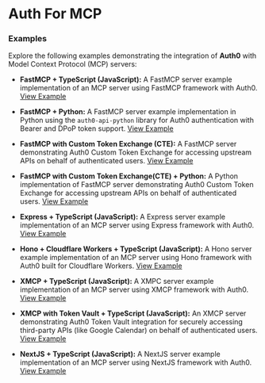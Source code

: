 # Auth For MCP

### Examples

Explore the following examples demonstrating the integration of **Auth0** with Model Context Protocol (MCP) servers:

- **FastMCP + TypeScript (JavaScript):**
   A FastMCP server example implementation of an MCP server using FastMCP framework with Auth0.
   [View Example](https://github.com/auth0-samples/auth0-ai-samples/tree/main/auth-for-mcp/fastmcp-mcp-js)

- **FastMCP + Python:**
   A FastMCP server example implementation in Python using the `auth0-api-python` library for Auth0 authentication with Bearer and DPoP token support.
   [View Example](https://github.com/auth0-samples/auth0-ai-samples/tree/main/auth-for-mcp/fastmcp-mcp-python)

- **FastMCP with Custom Token Exchange (CTE):**
   A FastMCP server demonstrating Auth0 Custom Token Exchange for accessing upstream APIs on behalf of authenticated users.
   [View Example](https://github.com/auth0-samples/auth0-ai-samples/tree/main/auth-for-mcp/fastmcp-mcp-customtokenexchange-js)

- **FastMCP with Custom Token Exchange(CTE) + Python:**
   A Python implementation of FastMCP server demonstrating Auth0 Custom Token Exchange for accessing upstream APIs on behalf of authenticated users.
   [View Example](https://github.com/auth0-samples/auth0-ai-samples/tree/main/auth-for-mcp/fastmcp-mcp-customtokenexchange-python)

- **Express + TypeScript (JavaScript):**
   A Express server example implementation of an MCP server using Express framework with Auth0.
   [View Example](https://github.com/auth0-samples/auth0-ai-samples/tree/main/auth-for-mcp/express-mcp-js)

- **Hono + Cloudflare Workers + TypeScript (JavaScript):**
   A Hono server example implementation of an MCP server using Hono framework with Auth0 built for Cloudflare Workers.
   [View Example](https://github.com/auth0-samples/auth0-ai-samples/tree/main/auth-for-mcp/hono-mcp-js)

- **XMCP + TypeScript (JavaScript):**
   A XMPC server example implementation of an MCP server using XMCP framework with Auth0.
   [View Example](https://github.com/auth0-samples/auth0-ai-samples/tree/main/auth-for-mcp/xmcp-mcp-js)

- **XMCP with Token Vault + TypeScript (JavaScript):**
   An XMCP server demonstrating Auth0 Token Vault integration for securely accessing third-party APIs (like Google Calendar) on behalf of authenticated users.
   [View Example](https://github.com/auth0-samples/auth0-ai-samples/tree/main/auth-for-mcp/xmcp-mcp-tokenvault-js)

- **NextJS + TypeScript (JavaScript):**
   A NextJS server example implementation of an MCP server using NextJS framework with Auth0.
   [View Example](https://github.com/auth0-samples/auth0-ai-samples/tree/main/auth-for-mcp/nextjs-mcp-js)